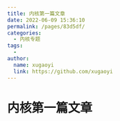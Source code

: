 ```yaml
---
title: 内核第一篇文章
date: 2022-06-09 15:36:10
permalink: /pages/83d5df/
categories:
  - 内核专题
tags:
  - 
author: 
  name: xugaoyi
  link: https://github.com/xugaoyi
---
```


# 内核第一篇文章

